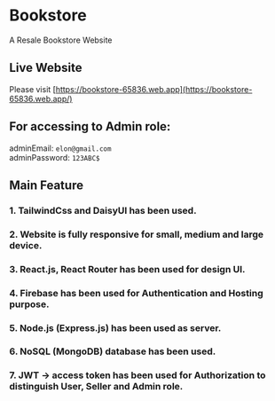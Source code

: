 # Bookstore
A Resale Bookstore Website

## Live Website
Please visit [https://bookstore-65836.web.app](https://bookstore-65836.web.app/)

## For accessing to Admin role: 
adminEmail: `elon@gmail.com`\
adminPassword: `123ABC$`

## Main Feature
### 1. TailwindCss and DaisyUI has been used.
### 2. Website is fully responsive for small, medium and large device.
### 3. React.js, React Router has been used for design UI.
### 4. Firebase has been used for Authentication and Hosting purpose. 
### 5. Node.js (Express.js) has been used as server.
### 6. NoSQL (MongoDB) database has been used.
### 7. JWT -> access token has been used for Authorization to distinguish User, Seller and Admin role.